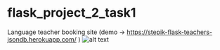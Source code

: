 # flask_project_2_task1
Language teacher booking site (demo → https://stepik-flask-teachers-jsondb.herokuapp.com/ )
![alt text](https://github.com/yaroslavkorenskoy/flask_project_2_task1/blob/master/static/teachers-booking.png?raw=true)
